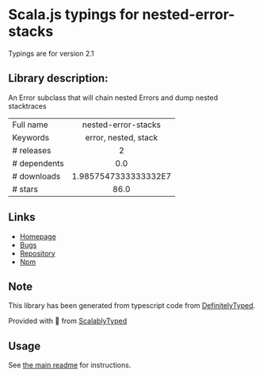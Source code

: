 
# Scala.js typings for nested-error-stacks

Typings are for version 2.1

## Library description:
An Error subclass that will chain nested Errors and dump nested stacktraces

|                    |                 |
| ------------------ | :-------------: |
| Full name          | nested-error-stacks |
| Keywords           | error, nested, stack |
| # releases         | 2 |
| # dependents       | 0.0 |
| # downloads        | 1.9857547333333332E7 |
| # stars            | 86.0 |

## Links
- [Homepage](https://github.com/mdlavin/nested-error-stacks#readme)
- [Bugs](https://github.com/mdlavin/nested-error-stacks/issues)
- [Repository](https://github.com/mdlavin/nested-error-stacks)
- [Npm](https://www.npmjs.com/package/nested-error-stacks)
    


## Note
This library has been generated from typescript code from [DefinitelyTyped](https://definitelytyped.org).

Provided with :purple_heart: from [ScalablyTyped](https://github.com/oyvindberg/ScalablyTyped)

## Usage
See [the main readme](../../readme.md) for instructions.


